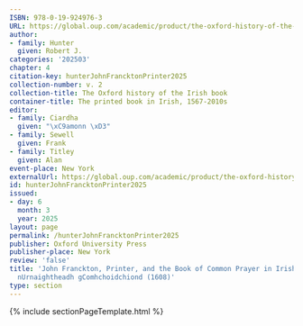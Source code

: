 ```yaml
---
ISBN: 978-0-19-924976-3
URL: https://global.oup.com/academic/product/the-oxford-history-of-the-irish-book-volume-ii-9780199249763?cc=ge&lang=3n#
author:
- family: Hunter
  given: Robert J.
categories: '202503'
chapter: 4
citation-key: hunterJohnFrancktonPrinter2025
collection-number: v. 2
collection-title: The Oxford history of the Irish book
container-title: The printed book in Irish, 1567-2010s
editor:
- family: Ciardha
  given: "\xC9amonn \xD3"
- family: Sewell
  given: Frank
- family: Titley
  given: Alan
event-place: New York
externalUrl: https://global.oup.com/academic/product/the-oxford-history-of-the-irish-book-volume-ii-9780199249763?cc=ge&lang=3n#
id: hunterJohnFrancktonPrinter2025
issued:
- day: 6
  month: 3
  year: 2025
layout: page
permalink: /hunterJohnFrancktonPrinter2025
publisher: Oxford University Press
publisher-place: New York
review: 'false'
title: 'John Franckton, Printer, and the Book of Common Prayer in Irish: Leabhar na
  nUrnaightheadh gComhchoidchiond (1608)'
type: section
---
```

{% include sectionPageTemplate.html %}